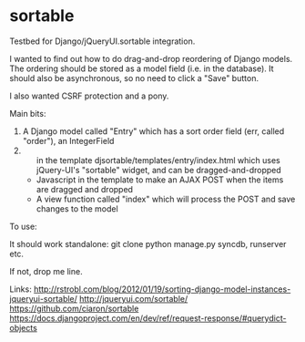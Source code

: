 sortable
========

Testbed for Django/jQueryUI.sortable integration.

I wanted to find out how to do drag-and-drop reordering of Django models. The ordering should be stored as a model field (i.e. in the database). It should also be asynchronous, so no need to click a "Save" button.

I also wanted CSRF protection and a pony.

Main bits:

1. A Django model called "Entry" which has a sort order field (err, called "order"), an IntegerField
2. <UL class="sortable"> in the template djsortable/templates/entry/index.html which uses jQuery-UI's "sortable" widget, and can be dragged-and-dropped
3. Javascript in the template to make an AJAX POST when the items are dragged and dropped
3. A view function called "index" which will process the POST and save changes to the model

To use: 

It should work standalone:
git clone
python manage.py syncdb, runserver etc. 

If not, drop me line.

Links:
http://rstrobl.com/blog/2012/01/19/sorting-django-model-instances-jqueryui-sortable/
http://jqueryui.com/sortable/
https://github.com/ciaron/sortable
https://docs.djangoproject.com/en/dev/ref/request-response/#querydict-objects

